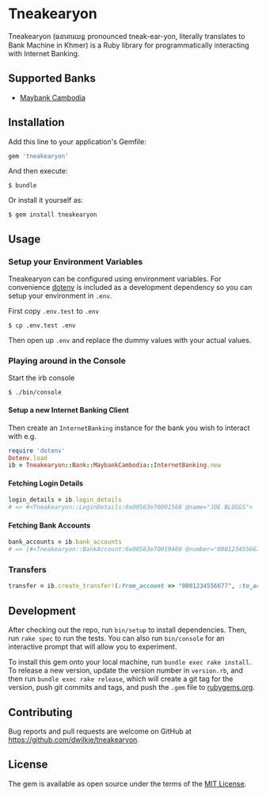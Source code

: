 # Tneakearyon
Tneakearyon (ធនាគារយន្ត pronounced tneak-ear-yon, literally translates to Bank Machine in Khmer) is a Ruby library for programmatically interacting with Internet Banking.

## Supported Banks

* [Maybank Cambodia](https://www.maybank2u.com.kh/)

## Installation

Add this line to your application's Gemfile:

```ruby
gem 'tneakearyon'
```

And then execute:

    $ bundle

Or install it yourself as:

    $ gem install tneakearyon

## Usage

### Setup your Environment Variables

Tneakearyon can be configured using environment variables. For convenience [dotenv](https://github.com/bkeepers/dotenv) is included as a development dependency so you can setup your environment in `.env`.

First copy `.env.test` to `.env`

```
$ cp .env.test .env
```

Then open up `.env` and replace the dummy values with your actual values.

### Playing around in the Console

Start the irb console

```
$ ./bin/console
```

#### Setup a new Internet Banking Client

Then create an `InternetBanking` instance for the bank you wish to interact with e.g.

```ruby
require 'dotenv'
Dotenv.load
ib = Tneakearyon::Bank::MaybankCambodia::InternetBanking.new
```

#### Fetching Login Details

```ruby
login_details = ib.login_details
# => #<Tneakearyon::LoginDetails:0x00563e70001568 @name="JOE BLOGGS">
```

#### Fetching Bank Accounts

```ruby
bank_accounts = ib.bank_accounts
# => [#<Tneakearyon::BankAccount:0x00563e70019460 @number="0001234556677", @current_balance=#<Money fractional:324637 currency:USD>, @available_balance=#<Money fractional:324637 currency:USD>>]
```

### Transfers

```ruby
transfer = ib.create_transfer!(:from_account => "0001234556677", :to_account => "0001234556678", :amount => Money.new(10000, "USD"))
```

## Development

After checking out the repo, run `bin/setup` to install dependencies. Then, run `rake spec` to run the tests. You can also run `bin/console` for an interactive prompt that will allow you to experiment.

To install this gem onto your local machine, run `bundle exec rake install`. To release a new version, update the version number in `version.rb`, and then run `bundle exec rake release`, which will create a git tag for the version, push git commits and tags, and push the `.gem` file to [rubygems.org](https://rubygems.org).

## Contributing

Bug reports and pull requests are welcome on GitHub at https://github.com/dwilkie/tneakearyon.

## License

The gem is available as open source under the terms of the [MIT License](http://opensource.org/licenses/MIT).

